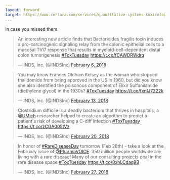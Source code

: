 ```yaml
---
layout: forward
target: https://www.certara.com/services/quantitative-systems-toxicology-safety/
...
```


In case you missed them.

<blockquote class="twitter-tweet" data-lang="en"><p lang="en" dir="ltr">An interesting new article finds that Bacterioides fragilis toxin induces a pro-carcinogenic signaling relay from the colonic epithelial cells to a mucosal Th17 response that results in myeloid-cell-dependent distal colon tumorigenesis <a href="https://twitter.com/hashtag/ToxTuesday?src=hash&amp;ref_src=twsrc%5Etfw">#ToxTuesday</a> <a href="https://t.co/fCAWDRWdrq">https://t.co/fCAWDRWdrq</a></p>&mdash; INDS, Inc. (@INDSInc) <a href="https://twitter.com/INDSInc/status/960872167146745856?ref_src=twsrc%5Etfw">February 6, 2018</a></blockquote>
<script async src="https://platform.twitter.com/widgets.js" charset="utf-8"></script>

<blockquote class="twitter-tweet" data-lang="en"><p lang="en" dir="ltr">You may know Frances Oldham Kelsey as the woman who stopped thalidomide from being approved in the US in 1960, but did you know she also identified the poisonous component of Elixir Sulfanilamide (diethylene glycol) in the 1930s? <a href="https://twitter.com/hashtag/ToxTuesday?src=hash&amp;ref_src=twsrc%5Etfw">#ToxTuesday</a> <a href="https://t.co/fxnIJ7222k">https://t.co/fxnIJ7222k</a></p>&mdash; INDS, Inc. (@INDSInc) <a href="https://twitter.com/INDSInc/status/963453624897671170?ref_src=twsrc%5Etfw">February 13, 2018</a></blockquote>
<script async src="https://platform.twitter.com/widgets.js" charset="utf-8"></script>

<blockquote class="twitter-tweet" data-lang="en"><p lang="en" dir="ltr">Clostridium difficile is a deadly bacterium that thrives in hospitals, a <a href="https://twitter.com/UMich?ref_src=twsrc%5Etfw">@UMich</a> researcher helped to create an algorithm to predict a patient&#39;s risk of developing a C-diff infection <a href="https://twitter.com/hashtag/ToxTuesday?src=hash&amp;ref_src=twsrc%5Etfw">#ToxTuesday</a> <a href="https://t.co/zCGA005tVz">https://t.co/zCGA005tVz</a></p>&mdash; INDS, Inc. (@INDSInc) <a href="https://twitter.com/INDSInc/status/965945916220936193?ref_src=twsrc%5Etfw">February 20, 2018</a></blockquote>
<script async src="https://platform.twitter.com/widgets.js" charset="utf-8"></script>

<blockquote class="twitter-tweet" data-lang="en"><p lang="en" dir="ltr">In honor of <a href="https://twitter.com/hashtag/RareDiseaseDay?src=hash&amp;ref_src=twsrc%5Etfw">#RareDiseaseDay</a> tomorrow (Feb 28th) - take a look at the February issue of <a href="https://twitter.com/PharmaVOICE?ref_src=twsrc%5Etfw">@PharmaVOICE</a>. 350 million people worldwide are living with a rare disease! Many of our consulting projects deal in the rare disease space <a href="https://twitter.com/hashtag/ToxTuesday?src=hash&amp;ref_src=twsrc%5Etfw">#ToxTuesday</a> <a href="https://t.co/8xhLCdaq9B">https://t.co/8xhLCdaq9B</a></p>&mdash; INDS, Inc. (@INDSInc) <a href="https://twitter.com/INDSInc/status/968485317421555712?ref_src=twsrc%5Etfw">February 27, 2018</a></blockquote>
<script async src="https://platform.twitter.com/widgets.js" charset="utf-8"></script>
